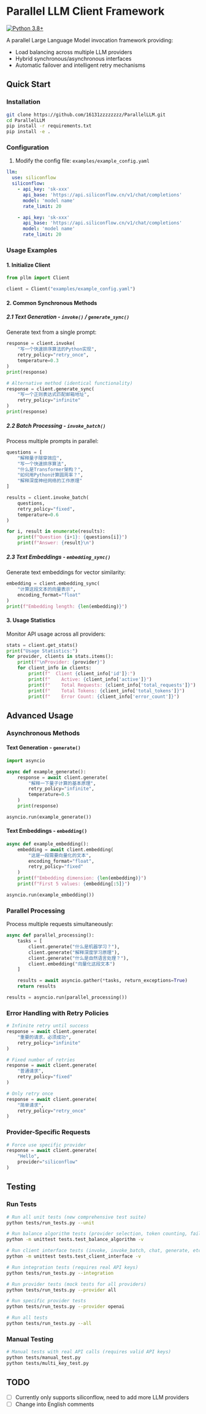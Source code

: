 # Parallel LLM Client Framework

[![Python 3.8+](https://img.shields.io/badge/python-3.8%2B-blue.svg)](https://www.python.org/downloads/)

A parallel Large Language Model invocation framework providing:

- Load balancing across multiple LLM providers
- Hybrid synchronous/asynchronous interfaces
- Automatic failover and intelligent retry mechanisms

## Quick Start

### Installation

```bash
git clone https://github.com/16131zzzzzzzz/ParallelLLM.git
cd ParallelLLM
pip install -r requirements.txt
pip install -e .
```

### Configuration

1. Modify the config file: `examples/example_config.yaml`

```yaml
llm:
  use: siliconflow
  siliconflow:
    - api_key: 'sk-xxx'
      api_base: 'https://api.siliconflow.cn/v1/chat/completions'
      model: 'model name'
      rate_limit: 20

    - api_key: 'sk-xxx'
      api_base: 'https://api.siliconflow.cn/v1/chat/completions'
      model: 'model name'
      rate_limit: 20
```

### Usage Examples

#### 1. Initialize Client

```python
from pllm import Client

client = Client("examples/example_config.yaml")
```

#### 2. Common Synchronous Methods

##### 2.1 Text Generation - `invoke()` / `generate_sync()`

Generate text from a single prompt:

```python
response = client.invoke(
    "写一个快速排序算法的Python实现",
    retry_policy="retry_once",
    temperature=0.3
)
print(response)

# Alternative method (identical functionality)
response = client.generate_sync(
    "写一个正则表达式匹配邮箱地址",
    retry_policy="infinite"
)
print(response)
```

##### 2.2 Batch Processing - `invoke_batch()`

Process multiple prompts in parallel:

```python
questions = [
    "解释量子隧穿效应",
    "写一个快速排序算法",
    "什么是Transformer架构？",
    "如何用Python计算圆周率？",
    "解释深度神经网络的工作原理"
]

results = client.invoke_batch(
    questions,
    retry_policy="fixed",
    temperature=0.6
)

for i, result in enumerate(results):
    print(f"Question {i+1}: {questions[i]}")
    print(f"Answer: {result}\n")
```

##### 2.3 Text Embeddings - `embedding_sync()`

Generate text embeddings for vector similarity:

```python
embedding = client.embedding_sync(
    "计算这段文本的向量表示",
    encoding_format="float"
)
print(f"Embedding length: {len(embedding)}")
```

#### 3. Usage Statistics

Monitor API usage across all providers:

```python
stats = client.get_stats()
print("Usage Statistics:")
for provider, clients in stats.items():
    print(f"\nProvider: {provider}")
    for client_info in clients:
        print(f"  Client {client_info['id']}:")
        print(f"    Active: {client_info['active']}")
        print(f"    Total Requests: {client_info['total_requests']}")
        print(f"    Total Tokens: {client_info['total_tokens']}")
        print(f"    Error Count: {client_info['error_count']}")
```

## Advanced Usage

### Asynchronous Methods

#### Text Generation - `generate()`

```python
import asyncio

async def example_generate():
    response = await client.generate(
        "解释一下量子计算的基本原理",
        retry_policy="infinite",
        temperature=0.5
    )
    print(response)

asyncio.run(example_generate())
```

#### Text Embeddings - `embedding()`

```python
async def example_embedding():
    embedding = await client.embedding(
        "这是一段需要向量化的文本",
        encoding_format="float",
        retry_policy="fixed"
    )
    print(f"Embedding dimension: {len(embedding)}")
    print(f"First 5 values: {embedding[:5]}")

asyncio.run(example_embedding())
```

### Parallel Processing

Process multiple requests simultaneously:

```python
async def parallel_processing():
    tasks = [
        client.generate("什么是机器学习？"),
        client.generate("解释深度学习原理"),
        client.generate("什么是自然语言处理？"),
        client.embedding("向量化这段文本")
    ]

    results = await asyncio.gather(*tasks, return_exceptions=True)
    return results

results = asyncio.run(parallel_processing())
```

### Error Handling with Retry Policies

```python
# Infinite retry until success
response = await client.generate(
    "重要的请求，必须成功",
    retry_policy="infinite"
)

# Fixed number of retries
response = await client.generate(
    "普通请求",
    retry_policy="fixed"
)

# Only retry once
response = await client.generate(
    "简单请求",
    retry_policy="retry_once"
)
```

### Provider-Specific Requests

```python
# Force use specific provider
response = await client.generate(
    "Hello",
    provider="siliconflow"
)
```

## Testing

### Run Tests

```bash
# Run all unit tests (new comprehensive test suite)
python tests/run_tests.py --unit

# Run balance algorithm tests (provider selection, token counting, failover)
python -m unittest tests.test_balance_algorithm -v

# Run client interface tests (invoke, invoke_batch, chat, generate, etc.)
python -m unittest tests.test_client_interface -v

# Run integration tests (requires real API keys)
python tests/run_tests.py --integration

# Run provider tests (mock tests for all providers)
python tests/run_tests.py --provider all

# Run specific provider tests
python tests/run_tests.py --provider openai

# Run all tests
python tests/run_tests.py --all
```

### Manual Testing

```bash
# Manual tests with real API calls (requires valid API keys)
python tests/manual_test.py
python tests/multi_key_test.py
```

## TODO

- [ ] Currently only supports siliconflow, need to add more LLM providers
- [ ] Change into English comments
